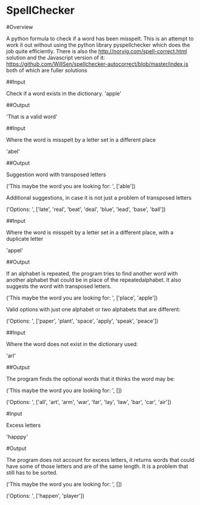 # SpellChecker


#Overview

A python formula to check if a word has been misspelt. This is an attempt
to work it out without using the python library pyspellchecker which does
the job quite efficiently. There is also the http://norvig.com/spell-correct.html 
solution and the Javascript version of it:
https://github.com/WillSen/spellchecker-autocorrect/blob/master/index.js
both of which are fuller solutions

##Input

Check if a word exists in the dictionary. 
'apple'

##Output

'That is a valid word'

##Input

Where the word is misspelt by a letter set in a different place

'abel'

##Output


Suggestion word with transposed letters

('This maybe the word you are looking for: ', ['able'])

Additional suggestions, in case it is not just a problem of transposed letters

('Options: ', ['late', 'real', 'beat', 'deal', 'blue', 'lead', 'base', 'ball'])

##Input

Where the word is misspelt by a letter set in a different place, with a duplicate letter

'appel'

##Output


If an alphabet is repeated, the program  tries to find another word with another alphabet
that could be in place of the repeatedalphabet. It also suggests the word with transposed letters.

('This maybe the word you are looking for: ', ['place', 'apple'])

Valid options with just one alphabet or two alphabets that are different:

('Options: ', ['paper', 'plant', 'space', 'apply', 'speak', 'peace'])

##Input

Where the word does not exist in the dictionary used:

'arl'

##Output

The program finds the optional words that it thinks the word may be:

('This maybe the word you are looking for: ', [])

('Options: ', ['all', 'art', 'arm', 'war', 'far', 'lay', 'law', 'bar', 'car', 'air'])


#Input

Excess letters

'happpy'

#Output

The program does not account for excess letters, it returns words that could have some of those 
letters and are of the same length. It is a problem that still has to be sorted.

('This maybe the word you are looking for: ', [])

('Options: ', ['happen', 'player'])
